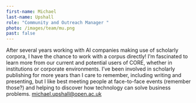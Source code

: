 ```yaml
---
first-name: Michael
last-name: Upshall
role: "Community and Outreach Manager "
photo: /images/team/mu.png
past: false
---
```

After several years working with AI companies making use of scholarly corpora, I have the chance to work with a corpus directly! I’m fascinated to learn more from our current and potential users of CORE, whether in institutions or corporate environments. I’ve been involved in scholarly publishing for more years than I care to remember, including writing and presenting, but I like best meeting people at face-to-face events (remember those?) and helping to discover how technology can solve business problems. michael.upshall@open.ac.uk